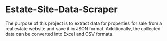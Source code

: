 # Estate-Site-Data-Scraper
The purpose of this project is to extract data for properties for sale from a real estate website and save it in JSON format. Additionally, the collected data can be converted into Excel and CSV formats.
